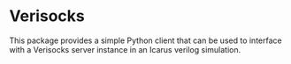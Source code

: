 # Verisocks

This package provides a simple Python client that can be used to interface with
a Verisocks server instance in an Icarus verilog simulation.
